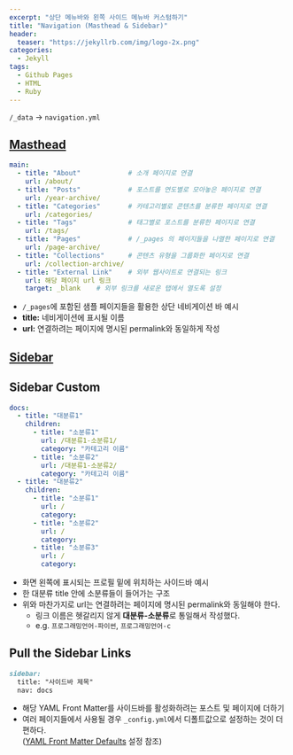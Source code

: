 ```yaml
---
excerpt: "상단 메뉴바와 왼쪽 사이드 메뉴바 커스텀하기"
title: "Navigation (Masthead & Sidebar)"
header:
  teaser: "https://jekyllrb.com/img/logo-2x.png"
categories:
  - Jekyll
tags:
  - Github Pages
  - HTML
  - Ruby
---
```


`/_data` → `navigation.yml`

## <a href="https://mmistakes.github.io/minimal-mistakes/docs/navigation/" target="_blank">Masthead</a>

```yml
main:
  - title: "About"            # 소개 페이지로 연결
    url: /about/		  
  - title: "Posts"            # 포스트를 연도별로 모아놓은 페이지로 연결
    url: /year-archive/
  - title: "Categories"       # 카테고리별로 콘텐츠를 분류한 페이지로 연결
    url: /categories/
  - title: "Tags"             # 태그별로 포스트를 분류한 페이지로 연결
    url: /tags/
  - title: "Pages"            # /_pages 의 페이지들을 나열한 페이지로 연결
    url: /page-archive/
  - title: "Collections"      # 콘텐츠 유형을 그룹화한 페이지로 연결
    url: /collection-archive/
  - title: "External Link"    # 외부 웹사이트로 연결되는 링크
    url: 해당 페이지 url 링크
    target: _blank	  # 외부 링크를 새로운 탭에서 열도록 설정
```
- `/_pages`에 포함된 샘플 페이지들을 활용한 상단 네비게이션 바 예시
- **title:** 네비게이션에 표시될 이름
- **url:** 연결하려는 페이지에 명시된 permalink와 동일하게 작성


## <a href="https://mmistakes.github.io/minimal-mistakes/docs/layouts/#custom-sidebar-navigation-menu" target="_blank">Sidebar</a>

## Sidebar Custom

```yml
docs:
  - title: "대분류1"
    children:
      - title: "소분류1"
        url: /대분류1-소분류1/
        category: "카테고리 이름"
      - title: "소분류2"
        url: /대분류1-소분류2/
        category: "카테고리 이름"
  - title: "대분류2"
    children:
      - title: "소분류1"
        url: /
        category:
      - title: "소분류2"
        url: /
        category:
      - title: "소분류3"
        url: /
        category:
```
- 화면 왼쪽에 표시되는 프로필 밑에 위치하는 사이드바 예시
- 한 대분류 title 안에 소분류들이 들어가는 구조
- 위와 마찬가지로 url는 연결하려는 페이지에 명시된 permalink와 동일해야 한다.
   - 링크 이름은 헷갈리지 않게 **대분류-소분류**로 통일해서 작성했다.
   - e.g. `프로그래밍언어-파이썬`, `프로그래밍언어-c`

## Pull the Sidebar Links

```markdown
sidebar:
  title: "사이드바 제목"
  nav: docs
```
- 해당 YAML Front Matter를 사이드바를 활성화하려는 포스트 및 페이지에 더하기
- 여러 페이지들에서 사용될 경우 `_config.yml`에서 디폴트값으로 설정하는 것이 더 편하다.    
(<a href="https://jooyeunseo.github.io/jekyll/Configuration/##yaml-front-matter-defaults" target="_blank">YAML Front Matter Defaults</a> 설정 참조)